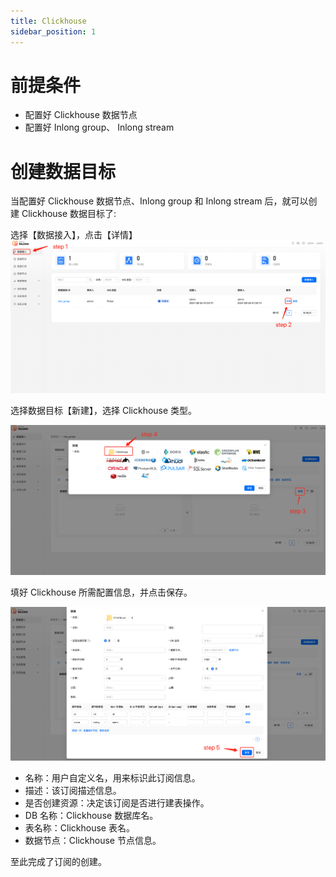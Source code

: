 ```yaml
---
title: Clickhouse
sidebar_position: 1
---
```


# 前提条件
- 配置好 Clickhouse 数据节点
- 配置好 Inlong group、 Inlong stream

# 创建数据目标
当配置好 Clickhouse 数据节点、Inlong group 和 Inlong stream 后，就可以创建 Clickhouse 数据目标了:


选择【数据接入】，点击【详情】
![](img/create_clickhouse_sink_1.png)

选择数据目标【新建】，选择 Clickhouse 类型。

![img.png](img/create_clickhouse_sink_2.png)

填好 Clickhouse 所需配置信息，并点击保存。

![img.png](img/create_clickhouse_sink_3.png)
- 名称：用户自定义名，用来标识此订阅信息。
- 描述：该订阅描述信息。
- 是否创建资源：决定该订阅是否进行建表操作。
- DB 名称：Clickhouse 数据库名。
- 表名称：Clickhouse 表名。
- 数据节点：Clickhouse 节点信息。


至此完成了订阅的创建。